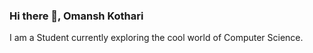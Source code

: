 

### Hi there 👋, Omansh Kothari

I am a Student currently exploring the cool world of Computer Science.
